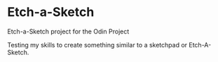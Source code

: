 # Etch-a-Sketch
Etch-a-Sketch project for the Odin Project

Testing my skills to create something similar to a sketchpad or Etch-A-Sketch.